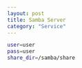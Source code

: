 ```yaml
---
layout: post
title: Samba Server
category: "Service"
---
```


```sh
user=user
pass=user
share_dir=/samba/share
```


